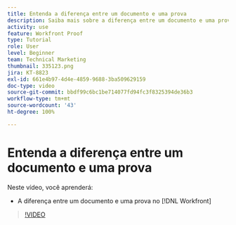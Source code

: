 ```yaml
---
title: Entenda a diferença entre um documento e uma prova
description: Saiba mais sobre a diferença entre um documento e uma prova no [!DNL  Workfront].
activity: use
feature: Workfront Proof
type: Tutorial
role: User
level: Beginner
team: Technical Marketing
thumbnail: 335123.png
jira: KT-8823
exl-id: 661e4b97-4d4e-4859-9688-3ba509629159
doc-type: video
source-git-commit: bbdf99c6bc1be714077fd94fc3f8325394de36b3
workflow-type: tm+mt
source-wordcount: '43'
ht-degree: 100%

---
```


# Entenda a diferença entre um documento e uma prova

Neste vídeo, você aprenderá:

* A diferença entre um documento e uma prova no [!DNL Workfront]

>[!VIDEO](https://video.tv.adobe.com/v/335123/?quality=12&learn=on&enablevpops=1)
